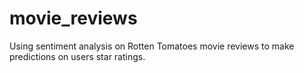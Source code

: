# movie_reviews
Using sentiment analysis on Rotten Tomatoes movie reviews to make predictions on users star ratings.
